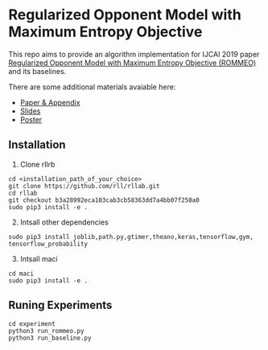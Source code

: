 # Regularized Opponent Model with Maximum Entropy Objective

This repo aims to provide an algorithm implementation for IJCAI 2019 paper
[Regularized Opponent Model with Maximum Entropy Objective (ROMMEO)](https://arxiv.org/abs/1905.08087) and its baselines.

There are some additional materials avaiable here:

* [Paper & Appendix](./ROMMEO_Appendix.pdf)
* [Slides](./ROMMEO_Slides.pdf)
* [Poster](./ROMMEO_Poster.pdf)

## Installation

1. Clone rllrb
  
 ```shell
cd <installation_path_of_your_choice>
git clone https://github.com/rll/rllab.git
cd rllab
git checkout b3a28992eca103cab3cb58363dd7a4bb07f250a0
sudo pip3 install -e .
 ```

 2. Intsall other dependencies
   
 ```shell
sudo pip3 install joblib,path.py,gtimer,theano,keras,tensorflow,gym, tensorflow_probability
 ```

 3. Intsall maci
   
 ```shell
cd maci
sudo pip3 install -e .
 ```


## Runing Experiments

```shell
cd experiment
python3 run_rommeo.py
python3 run_baseline.py
```
    
